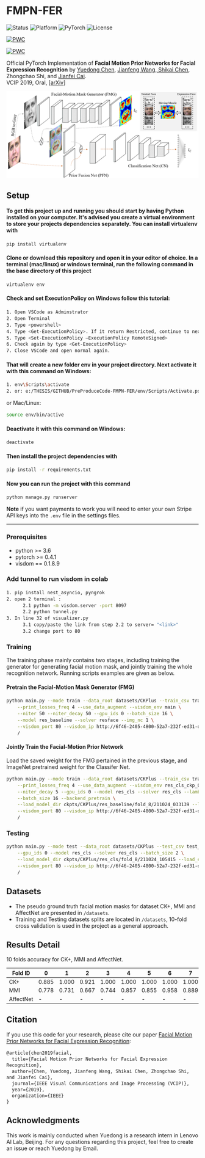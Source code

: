 # FMPN-FER

<p align="left">
	<img src="https://img.shields.io/badge/Status-Release-gold.svg?style=flat-square" alt="Status">
	<img src="https://img.shields.io/badge/Platform-Linux-lightgrey.svg?style=flat-square" alt="Platform">
	<img src="https://img.shields.io/badge/PyTorch Version-0.4.1-blue.svg?style=flat-square" alt="PyTorch">
	<img src="https://img.shields.io/badge/License-MIT-green.svg?style=flat-square" alt="License">
</p>

[![PWC](https://img.shields.io/endpoint.svg?style=flat-square&url=https://paperswithcode.com/badge/facial-motion-prior-networks-for-facial/facial-expression-recognition-on-mmi)](https://paperswithcode.com/sota/facial-expression-recognition-on-mmi?p=facial-motion-prior-networks-for-facial)

[![PWC](https://img.shields.io/endpoint.svg?style=flat-square&url=https://paperswithcode.com/badge/facial-motion-prior-networks-for-facial/facial-expression-recognition-on-ck)](https://paperswithcode.com/sota/facial-expression-recognition-on-ck?p=facial-motion-prior-networks-for-facial)

Official PyTorch Implementation of **Facial Motion Prior Networks for Facial Expression Recognition** by <a href="https://donydchen.github.io">Yuedong Chen</a>, <a href="https://jianfeng1991.github.io/personal">Jianfeng Wang, <a href="https://www.researchgate.net/profile/Shikai_Chen3">Shikai Chen</a>, Zhongchao Shi, and <a href="https://www.ntu.edu.sg/home/asjfcai/">Jianfei Cai</a>. 
<br>VCIP 2019, Oral, \[[arXiv](https://arxiv.org/abs/1902.08788)\]

![FMPN Model Structure](images/proposed_model.png)

## Setup

#### To get this project up and running you should start by having Python installed on your computer. It's advised you create a virtual environment to store your projects dependencies separately. You can install virtualenv with

``` sh
pip install virtualenv
```

#### Clone or download this repository and open it in your editor of choice. In a terminal (mac/linux) or windows terminal, run the following command in the base directory of this project

``` sh
virtualenv env
```

#### Check and set ExecutionPolicy on Windows follow this tutorial:
``` sh
1. Open VSCode as Adminstrator
2. Open Terminal
3. Type <powershell>
4. Type <Get-ExecutionPolicy>. If it return Restricted, continue to next step
5. Type <Set-ExecutionPolicy –ExecutionPolicy RemoteSigned>
6. Check again by type <Get-ExecutionPolicy>
7. Close VSCode and open normal again.
```

#### That will create a new folder env in your project directory. Next activate it with this command on Windows:

``` sh
1. env\Scripts\activate
2. or: e:/THESIS/GITHUB/PreProduceCode-FMPN-FER/env/Scripts/Activate.ps1
```
or Mac/Linux:
``` sh
source env/bin/active
```

#### Deactivate it with this command on Windows:

``` sh
deactivate
```

#### Then install the project dependencies with

``` sh
pip install -r requirements.txt
```

#### Now you can run the project with this command

``` sh
python manage.py runserver
```

**Note** if you want payments to work you will need to enter your own Stripe API keys into the `.env` file in the settings files.

---

### Prerequisites

* python >= 3.6
* pytorch >= 0.4.1
* visdom == 0.1.8.9

### Add tunnel to run visdom in colab

``` sh
1. pip install nest_asyncio, pyngrok
2. open 2 terminal :
      2.1 python -m visdom.server -port 8097
      2.2 python tunnel.py
3. In line 32 of visualizer.py
      3.1 copy/paste the link from step 2.2 to server= "<link>"
      3.2 change port to 80
```

### Training

The training phase mainly contains two stages, including training the generator for generating facial motion mask, and jointly training the whole recognition network. Running scripts examples are given as below. 

#### Pretrain the Facial-Motion Mask Generator (FMG)

``` sh
python main.py --mode train --data_root datasets/CKPlus --train_csv train_ids_8.csv \
    --print_losses_freq 4 --use_data_augment --visdom_env main \
    --niter 50 --niter_decay 50 --gpu_ids 0 --batch_size 16 \
    --model res_baseline --solver resface --img_nc 1 \
    --visdom_port 80 --visdom_ip http://6f46-2405-4800-52a7-232f-ed31-dec5-a662-7c6d.ngrok.io \
    /
```

#### Jointly Train the Facial-Motion Prior Network

Load the saved weight for the FMG pertained in the previous stage, and ImageNet pretrained weight for the Classifer Net.

```sh
python main.py --mode train --data_root datasets/CKPlus --train_csv train_ids_8.csv \
    --print_losses_freq 4 --use_data_augment --visdom_env res_cls_ckp_0 --niter 5 \
    --niter_decay 5 --gpu_ids 0 --model res_cls --solver res_cls --lambda_resface 0.1 \
    --batch_size 16 --backend_pretrain \
    --load_model_dir ckpts/CKPlus/res_baseline/fold_8/211024_033139 --load_epoch 100 \
    --visdom_port 80 --visdom_ip http://6f46-2405-4800-52a7-232f-ed31-dec5-a662-7c6d.ngrok.io \
    /
```

### Testing 

``` sh
python main.py --mode test --data_root datasets/CKPlus --test_csv test_ids_1.csv \
    --gpu_ids 0 --model res_cls --solver res_cls --batch_size 2 \
    --load_model_dir ckpts/CKPlus/res_cls/fold_8/211024_105415 --load_epoch 10 \
    --visdom_port 80 --visdom_ip http://6f46-2405-4800-52a7-232f-ed31-dec5-a662-7c6d.ngrok.io \
    /
```

## Datasets

* The pseudo ground truth facial motion masks for dataset CK+, MMI and AffectNet are presented in `/datasets`.
* Training and Testing datasets splits are located in `/datasets`, 10-fold cross validation is used in the project as a general approach.

## Results Detail

10 folds accuracy for CK+, MMI and AffectNet.

| Fold ID   | 0     | 1     | 2     | 3     | 4     | 5     | 6     | 7     | 8     | 9     | Avg  |
|-----------|-------|-------|-------|-------|-------|-------|-------|-------|-------|-------|------|
| CK+       | 0.885 | 1.000 | 0.921 | 1.000 | 1.000 | 1.000 | 1.000 | 1.000 | 1.000 | 1.000 | 0.98 |
| MMI       | 0.778 | 0.731 | 0.667 | 0.744 | 0.857 | 0.855 | 0.958 | 0.889 | 1.000 | 0.795 | 0.83 |
| AffectNet | -     | -     | -     | -     | -     | -     | -     | -     | -     | -     | 0.62 |


## Citation

If you use this code for your research, please cite our paper <a href="https://arxiv.org/abs/1902.08788">Facial Motion Prior Networks for Facial Expression Recognition</a>:

```
@article{chen2019facial,
  title={Facial Motion Prior Networks for Facial Expression Recognition},
  author={Chen, Yuedong, Jianfeng Wang, Shikai Chen, Zhongchao Shi, and Jianfei Cai},
  journal={IEEE Visual Communications and Image Processing (VCIP)},
  year={2019},
  organization={IEEE}
}
```

## Acknowledgments

This work is mainly conducted when Yuedong is a research intern in Lenovo AI Lab, Beijing. For any questions regarding this project, feel free to create an issue or reach Yuedong by Email.
